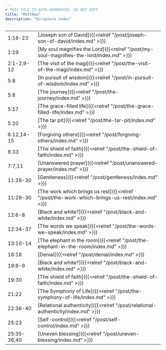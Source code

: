 ```yaml
---
# THIS FILE IS AUTO-GENERATED, DO NOT EDIT
title: "Matthew"
description: "Scripture index"
---
```


|  |  |
| --- | --- |
| 1:18-23 | [Joseph son of David]({{<relref "/post/joseph-son-of-david/index.md" >}}) |
| 1:19 | [My soul magnifies the Lord]({{<relref "/post/my-soul-magnifies-the-lord/index.md" >}}) |
| 2:1-2,9-12 | [The visit of the magi]({{<relref "/post/the-visit-of-the-magi/index.md" >}}) |
| 5:8 | [In pursuit of wisdom]({{<relref "/post/in-pursuit-of-wisdom/index.md" >}}) |
| 5:8 | [The journey]({{<relref "/post/the-journey/index.md" >}}) |
| 5:17 | [The grace-filled life]({{<relref "/post/the-grace-filled-life/index.md" >}}) |
| 5:20 | [The tar pit]({{<relref "/post/the-tar-pit/index.md" >}}) |
| 6:12,14-15 | [Forgiving others]({{<relref "/post/forgiving-others/index.md" >}}) |
| 6:33 | [The shield of faith]({{<relref "/post/the-shield-of-faith/index.md" >}}) |
| 7:7,11 | [Unanswered prayer]({{<relref "/post/unanswered-prayer/index.md" >}}) |
| 11:28-30 | [Gentleness]({{<relref "/post/gentleness/index.md" >}}) |
| 11:28-30 | [The work which brings us rest]({{<relref "/post/the-work-which-brings-us-rest/index.md" >}}) |
| 12:6-8 | [Black and white?]({{<relref "/post/black-and-white/index.md" >}}) |
| 12:34-37 | [The words we speak]({{<relref "/post/the-words-we-speak/index.md" >}}) |
| 13:10-14 | [The elephant in the room]({{<relref "/post/the-elephant-in-the-room/index.md" >}}) |
| 16:18 | [Denial]({{<relref "/post/denial/index.md" >}}) |
| 19:8-9 | [Black and white?]({{<relref "/post/black-and-white/index.md" >}}) |
| 19:30 | [The shield of faith]({{<relref "/post/the-shield-of-faith/index.md" >}}) |
| 21:22 | [The Symphony of Life]({{<relref "/post/the-symphony-of-life/index.md" >}}) |
| 22:36-40 | [Relational authenticity]({{<relref "/post/relational-authenticity/index.md" >}}) |
| 25:23 | [Self-control]({{<relref "/post/self-control/index.md" >}}) |
| 25:35-36,40 | [Uneven blessing]({{<relref "/post/uneven-blessing/index.md" >}}) |
